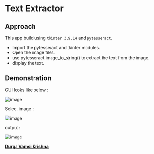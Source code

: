 # Text Extractor

## Approach

This app build using `tkinter 3.9.14` and `pytesseract`.
- Import the pytesseract and tkinter modules.
- Open the image files.
- use pytesseract.image_to_string() to extract the text from the image.
- display the text.

## Demonstration

GUI looks like below :

![image](https://github.com/vamsikrishnarh7/Play-With-Python/blob/main/Text%20Extractor/images/pic1.png)

Select image :

![image](https://github.com/vamsikrishnarh7/Play-With-Python/blob/main/Text%20Extractor/images/pic2.png)

output : 

![image](https://github.com/vamsikrishnarh7/Play-With-Python/blob/main/Text%20Extractor/images/pic3.png)

[**Durga Vamsi Krishna**](https://github.com/vamsikrishnarh7/)
